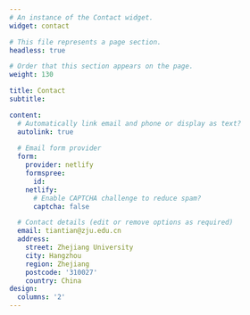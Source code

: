 ```yaml
---
# An instance of the Contact widget.
widget: contact

# This file represents a page section.
headless: true

# Order that this section appears on the page.
weight: 130

title: Contact
subtitle:

content:
  # Automatically link email and phone or display as text?
  autolink: true
  
  # Email form provider
  form:
    provider: netlify
    formspree:
      id:
    netlify:
      # Enable CAPTCHA challenge to reduce spam?
      captcha: false

  # Contact details (edit or remove options as required)
  email: tiantian@zju.edu.cn
  address:
    street: Zhejiang University
    city: Hangzhou
    region: Zhejiang
    postcode: '310027'
    country: China
design:
  columns: '2'
---
```

